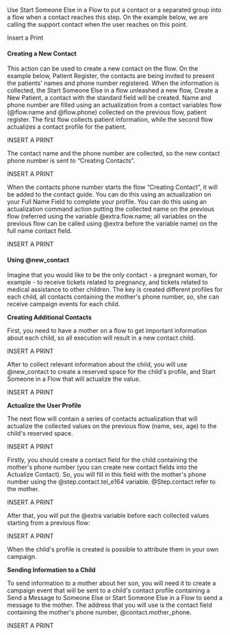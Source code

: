Use Start Someone Else in a Flow to put a contact or a separated group into a flow when a contact reaches this step. On the example below, we are calling the support contact when the user reaches on this point.

Insert a Print

#### Creating a New Contact ####

This action can be used to create a new contact on the flow.
On the example below, Patient Register, the contacts are being invited to present the patients' names and phone number registered. When the information is collected, the Start Someone Else in a flow unleashed a new flow, Create a New Patient, a contact with the standard field will be created. Name and phone number are filled using an actualization from a contact variables flow (@flow.name and @flow.phone) collected on the previous flow, patient register. 
The first flow collects patient information, while the second flow actualizes a contact profile for the patient.

INSERT A PRINT

The contact name and the phone number are collected, so the new contact phone number is sent to “Creating Contacts”.

INSERT A PRINT

When the contacts phone number starts the flow  “Creating Contact”, it will be added to the contact guide. You can do this using an actualization on your Full Name Field to complete your profile. You can do this using an actualization command action putting the collected name on the previous flow (referred using the variable @extra.flow.name; all variables on the previous flow can be called using @extra before the variable name) on the full name contact field.

INSERT A PRINT

#### Using @new_contact ####

Imagine that you would like to be the only contact - a pregnant woman, for example - to receive tickets related to pregnancy, and tickets related to medical assistance to other children. The key is created different profiles for each child, all contacts containing the mother's phone number, so, she can receive campaign events for each child.

**Creating Additional Contacts**

First, you need to have a mother on a flow to get important information about each child, so all execution will result in a new contact child.

INSERT A PRINT

After to collect relevant information about the child, you will use @new_contact to create a reserved space for the child's profile, and Start Someone in a Flow that will actualize the value.

INSERT A PRINT

**Actualize the User Profile**

The next flow will contain a series of contacts actualization that will actualize the collected values on the previous flow (name, sex, age) to the child's reserved space.

INSERT A PRINT

Firstly, you should create a contact field for the child containing the mother's phone number (you can create new contact fields into the Actualize Contact). So, you will fill in this field with the mother's phone number using the @step.contact.tel_e164 variable. @Step.contact refer to the mother.

INSERT A PRINT

After that, you will put the @extra variable before each collected values starting from a previous flow:

INSERT A PRINT

When the child's profile is created is possible to attribute them in your own campaign.

**Sending Information to a Child**

To send information to a mother about her son,  you will need it to create a campaign event that will be sent to a child's contact profile containing a Send a Message to Someone Else or Start Someone Else in a Flow to send a message to the mother. The address that you will use is the contact field containing the mother's phone number, @contact.mother_phone.

INSERT A PRINT

